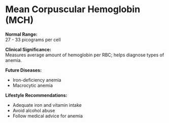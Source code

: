 # Mean Corpuscular Hemoglobin (MCH)

**Normal Range:**  
27 - 33 picograms per cell

**Clinical Significance:**  
Measures average amount of hemoglobin per RBC; helps diagnose types of anemia.

**Future Diseases:**  
- Iron-deficiency anemia  
- Macrocytic anemia

**Lifestyle Recommendations:**  
- Adequate iron and vitamin intake  
- Avoid alcohol abuse  
- Follow medical advice for anemia
